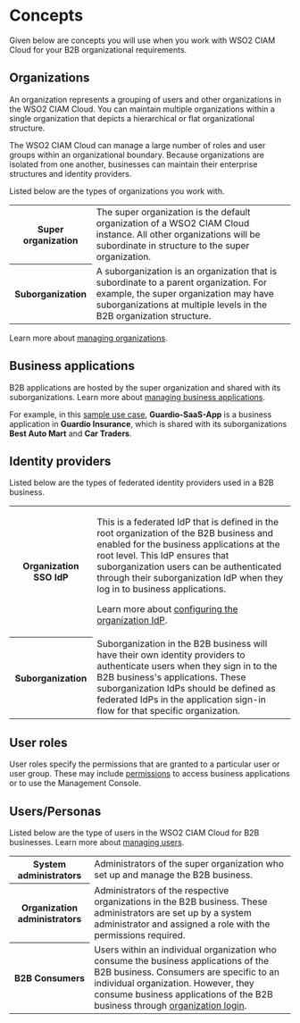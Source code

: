 # Concepts

Given below are concepts you will use when you work with WSO2 CIAM Cloud for your B2B organizational requirements.

## Organizations

An organization represents a grouping of users and other organizations in the WSO2 CIAM Cloud. You can maintain multiple organizations within a single organization that depicts a hierarchical or flat organizational structure. 

The WSO2 CIAM Cloud can manage a large number of roles and user groups within an organizational boundary. Because organizations are isolated from one another, businesses can maintain their enterprise structures and identity providers.

Listed below are the types of organizations you work with.

<!--

The following attributes are defined for organization entity attributes:

<table>
    <tr>
        <th>Name</th>
        <td>
            The name of the organization.
        </td>
    </tr>
    <tr>
        <th>Description</th>
        <td>
            Description of the organization.
        </td>
    </tr>
    <tr>
        <th>Type</th>
        <td>
            <p>The type of organization.</p>
            <p><b>Default</b>: TENANT</p>
        </td>
    </tr>
    <tr>
        <th>parentId</th>
        <td>
            <p>The identifier of the organization where suborganizations are created.</p>
            <p><b>Default</b>: Super</p>
        </td>
    </tr>
    <tr>
        <th>Attributes</th>
        <td>
            The attributes of the organization. For example: sector, corporation, industry, etc. 
        </td>
    </tr>
</table>
-->

<table>
    <tr>
        <th>Super organization</th>
        <td>
            The super organization is the default organization of a WSO2 CIAM Cloud instance. All other organizations will be subordinate in structure to the super organization.
        </td>
    </tr>
    <tr>
        <th>Suborganization</th>
        <td>
            A suborganization is an organization that is subordinate to a parent organization. For example, the super organization may have suborganizations at multiple levels in the B2B organization structure. 
        </td>
    </tr>
</table>

Learn more about [managing organizations](../../guides/b2b-org-management/manage-organizations).

<!--

### Root organization
In an organization structure of a B2B business, there may be multiple root organizations. For example, the root of a structure is the organization that holds the business applications that are shared with its child organizations. A root organization may be the super organization or any of the suborganizations that have child organizations.
-->

## Business applications

B2B applications are hosted by the super organization and shared with its suborganizations. Learn more about [managing business applications](../../guides/organization-login/create-the-business-app).

For example, in this [sample use case](../../references/sample-b2b-use-case), **Guardio-SaaS-App** is a business application in **Guardio Insurance**, which is shared with its suborganizations **Best Auto Mart** and **Car Traders**.

<!--

<table>
    <tr>
        <th>System Applications</th>
        <td>
            All the applications/portals are provided by the CIAM Cloud.
        </td>
    </tr>
    <tr>
        <th>Business Applications</th>
        <td>
            B2B applications are hosted by the root organization with its suborganizations. For example: MedConnect, MedStone, MedStar, etc.
        </td>
    </tr>
</table>
-->

## Identity providers

Listed below are the types of federated identity providers used in a B2B business.

<table>
    <tr>
        <th>Organization SSO IdP</th>
        <td>
            <p>This is a federated IdP that is defined in the root organization of the B2B business and enabled for the business applications at the root level. This IdP ensures that suborganization users can be authenticated through their suborganization IdP when they log in to business applications.</p>
            <p>Learn more about <a href="../../guides/organization-login/configure-organization-idp">configuring the organization IdP</a>.</p>
        </td>
    </tr>
    <tr>
        <th>Suborganization</th>
        <td>
            Suborganization in the B2B business will have their own identity providers to authenticate users when they sign in to the B2B business's applications. These suborganization IdPs should be defined as federated IdPs in the application sign-in flow for that specific organization.
        </td>
    </tr>
</table>

<!--

<table>
    <tr>
        <th>Organization SSO IdP</th>
        <td>
            This is a federated IdP that is defined in the root organization of the B2B business and enabled for the business applications at the root level. This IdP ensures that suborganization users can be authenticated through their suborganization IdP when they log in to business applications. 
        </td>
    </tr>
    <tr>
        <th>Suborganization IdP</th>
        <td>
            Suborganization in the B2B business will have their own identity providers to authenticate users when they sign in to the B2B business's applications. These suborganization IdPs should be defined as a sign-in option only for that specific organization.
        </td>
    </tr>
</table>
-->

## User roles

User roles specify the permissions that are granted to a particular user or user group. These may include [permissions](../../guides/b2b-org-management/b2b-org-permissions) to access business applications or to use the Management Console. 

<!--
<table>
    <tr>
        <th>System Roles</th>
        <td>
            Roles that are defined and consumed by system applications. These roles are used to group the permissions of IdP resources.
        </td>
    </tr>
    <tr>
        <th>Platform Roles</th>
        <td>
            Roles that are defined and consumed by business applications. These roles are available across all organizations to manage users and user group assignments. For example, roles that are created for each application to manage access to the respective application such as MEDCONNECT_USER, MEDCONNECT_DIAGNOSTICS_REQUESTOR, MEDCONNECT_REPORT_VIEWER, etc.
        </td>
    </tr>
</table>
-->

## Users/Personas

Listed below are the type of users in the WSO2 CIAM Cloud for B2B businesses. Learn more about [managing users](../../guides/org-user-management).

<table>
    <tr>
        <th>System administrators</th>
        <td>
            Administrators of the super organization who set up and manage the B2B business.
        </td>
    </tr>
    <tr>
        <th>Organization administrators</th>
        <td>
            Administrators of the respective organizations in the B2B business. These administrators are set up by a system administrator and assigned a role with the permissions required.
        </td>
    </tr>
    <tr>
        <th>B2B Consumers</th>
        <td>
            Users within an individual organization who consume the business applications of the B2B business. Consumers are specific to an individual organization. However, they consume business applications of the B2B business through <a href="../../guides/organization-login/org-login-overview">organization login</a>.
        </td>
    </tr>
</table>

<!--
### Collaborators

Consumers that belong to one organization but have access to resources in other organizations.

<table>
    <tr>
        <th>System Administrators</th>
        <td>
            Administrators of the super tenant organization who set up and manage the system.
        </td>
    </tr>
    <tr>
        <th>Organization Administrators</th>
        <td>
            Administrators of the respective organizations.
        </td>
    </tr>
    <tr>
        <th>B2B Consumers</th>
        <td>
            Users within an organization.
        </td>
    </tr>
    <tr>
        <th>Collaborators</th>
        <td>
            Consumers that belong to one organization but have access to resources in other organizations.
        </td>
    </tr>
</table>
-->